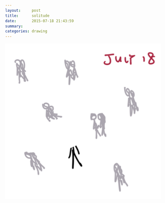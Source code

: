 ```yaml
---
layout:     post
title:      solitude
date:       2015-07-18 21:43:59
summary:    
categories: drawing
---
```

![solitude](/images/blog/solitude.png "I need a girlfriend, both physically and metaphysically.")